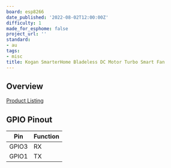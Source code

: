 ```yaml
---
board: esp8266
date_published: '2022-08-02T12:00:00Z'
difficulty: 1
made_for_esphome: false
project_url: ''
standard:
- au
tags:
- misc
title: Kogan SmarterHome Bladeless DC Motor Turbo Smart Fan
---
```


## Overview

[Product Listing](https://www.kogan.com/au/buy/kogan-smarterhome-bladeless-dc-motor-turbo-smart-fan-silver/)

## GPIO Pinout

| Pin   | Function |
| ----- | -------- |
| GPIO3 | RX      |
| GPIO1 | TX      |